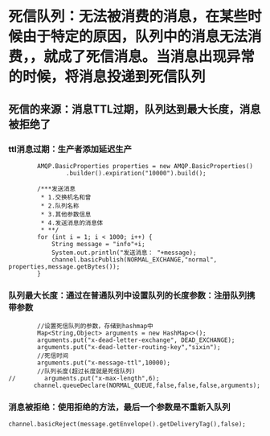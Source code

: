 
# 死信队列：无法被消费的消息，在某些时候由于特定的原因，队列中的消息无法消费，，就成了死信消息。当消息出现异常的时候，将消息投递到死信队列
## 死信的来源：消息TTL过期，队列达到最大长度，消息被拒绝了

### ttl消息过期：生产者添加延迟生产
```
        AMQP.BasicProperties properties = new AMQP.BasicProperties()
                .builder().expiration("10000").build();

        /***发送消息
         * 1.交换机名和曾
         * 2.队列名称
         * 3.其他参数信息
         * 4.发送消息的消息体
         * **/
        for (int i = 1; i < 1000; i++) {
            String message = "info"+i;
            System.out.println("发送消息： "+message);
            channel.basicPublish(NORMAL_EXCHANGE,"normal", properties,message.getBytes());
        }
```        
### 队列最大长度：通过在普通队列中设置队列的长度参数：注册队列携带参数
```
        //设置死信队列的参数，存储到hashmap中
        Map<String,Object> arguments = new HashMap<>();
        arguments.put("x-dead-letter-exchange", DEAD_EXCHANGE);
        arguments.put("x-dead-letter-routing-key","sixin");
        //死信时间
        arguments.put("x-message-ttl",10000);
        //队列长度(超过长度就是死信队列)
//        arguments.put("x-max-length",6);
       channel.queueDeclare(NORMAL_QUEUE,false,false,false,arguments);
```
### 消息被拒绝：使用拒绝的方法，最后一个参数是不重新入队列
```channel.basicReject(message.getEnvelope().getDeliveryTag(),false);```

